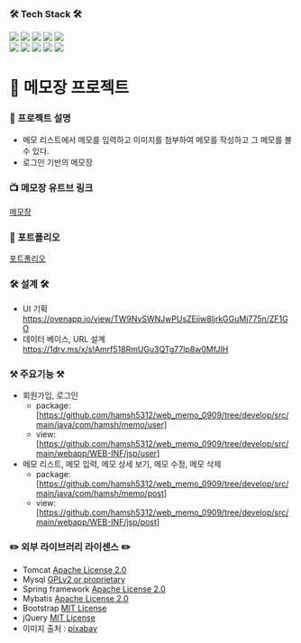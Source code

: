 
### <b>🛠 Tech Stack 🛠</b>
<img src="https://img.shields.io/badge/HTML5-E34F26?style=flat-square&logo=HTML5&logoColor=white"/></a> 
<img src="https://img.shields.io/badge/CSS3-1572B6?style=flat-square&logo=CSS3&logoColor=white"/></a>
<img src="https://img.shields.io/badge/JavaScript-F7DF1E?style=flat-square&logo=JavaScript&logoColor=white"/></a> 
<img src="https://img.shields.io/badge/Java-orange?style=flat-square&logo=JAVA&logoColor=white"/></a> 
<img src="https://img.shields.io/badge/JQUERY-47A248?style=flat-square&logo=JQUERY&logoColor=white"/></a>  
<img src="https://img.shields.io/badge/MYSQL-1572B6?style=flat-square&logo=MYSQL&logoColor=white"/></a>
<img src="https://img.shields.io/badge/SPRING-47A248?style=flat-square&logo=SPRING&logoColor=white"/></a> 
<img src="https://img.shields.io/badge/Amazon AWS-232F3E?style=flat-square&logo=Amazon%20AWS&logoColor=white"/></a>
<img src="https://img.shields.io/badge/ECLIPSE-3766AB?style=flat-square&logo=ECLIPSE&logoColor=white"/></a>
<img src="https://img.shields.io/badge/-Github-000000?style=flat&logo=Github"/>


# 💌 메모장 프로젝트
### 🐸 프로젝트 설명

* 메모 리스트에서 메모를 입력하고 이미지를 첨부하여 메모를 작성하고 그 메모를 볼 수 있다.
* 로그인 기반의 메모장

### :tv: 메모장 유트브 링크
[메모장](https://www.youtube.com/watch?v=Kx9jVxJ-0FY)

### :truck:  포트폴리오 <br>
[포트폴리오](https://github.com/hamsh5312/web_memo_0909/blob/develop/MemoPortfolio.pdf)

### <b>🛠 설계 🛠</b>
* UI 기획<br>
https://ovenapp.io/view/TW9NvSWNJwPUsZEjiw8ljrkGGuMj775n/ZF1GO
* 데이터 베이스, URL 설계<br>
https://1drv.ms/x/s!Amrf518RmUGu3QTg77lp8w0MfJIH

### :hammer_and_pick: 주요기능 :hammer_and_pick:
* 회원가입, 로그인
  * package: [https://github.com/hamsh5312/web_memo_0909/tree/develop/src/main/java/com/hamsh/memo/user]
  * view: [https://github.com/hamsh5312/web_memo_0909/tree/develop/src/main/webapp/WEB-INF/jsp/user]
* 메모 리스트, 메모 입력, 메모 상세 보기, 메모 수정, 메모 삭제  
  * package: [https://github.com/hamsh5312/web_memo_0909/tree/develop/src/main/java/com/hamsh/memo/post]
  * view: [https://github.com/hamsh5312/web_memo_0909/tree/develop/src/main/webapp/WEB-INF/jsp/post]
  
### :pencil2: 외부 라이브러리 라이센스 :pencil2:
* Tomcat [Apache License 2.0](https://www.apache.org/licenses/LICENSE-2.0)
* Mysql [GPLv2 or proprietary](https://www.gnu.org/licenses/gpl-3.0.html)
* Spring framework [Apache License 2.0](https://www.apache.org/licenses/LICENSE-2.0)
* Mybatis [Apache License 2.0](https://www.apache.org/licenses/LICENSE-2.0)
* Bootstrap [MIT License](https://opensource.org/licenses/MIT)
* jQuery [MIT License](https://opensource.org/licenses/MIT)
* 이미지 출처 : [pixabay](https://pixabay.com/ko/)
 
